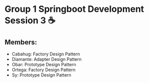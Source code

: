 # Group 1 Springboot Development Session 3 ☕️

## Members:
- Cabahug: Factory Design Pattern
- Diamante: Adapter Design Pattern
- Obar: Prototype Design Pattern
- Ortega: Factory Design Pattern
- Sy: Prototype Design Pattern
